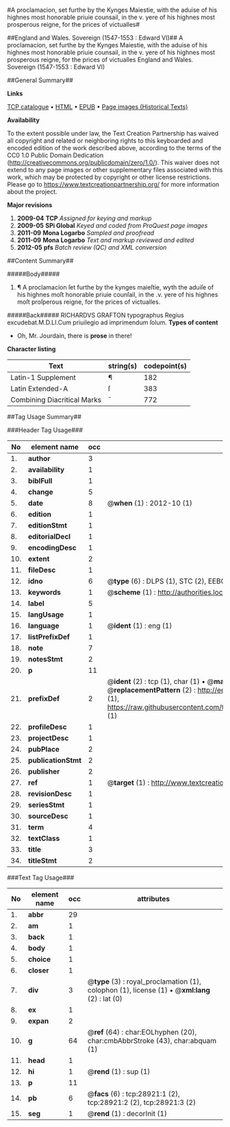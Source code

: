 #A proclamacion, set furthe by the Kynges Maiestie, with the aduise of his highnes most honorable priuie counsail, in the v. yere of his highnes most prosperous reigne, for the prices of victualles#

##England and Wales. Sovereign (1547-1553 : Edward VI)##
A proclamacion, set furthe by the Kynges Maiestie, with the aduise of his highnes most honorable priuie counsail, in the v. yere of his highnes most prosperous reigne, for the prices of victualles
England and Wales. Sovereign (1547-1553 : Edward VI)

##General Summary##

**Links**

[TCP catalogue](http://www.ota.ox.ac.uk/tcp/)  • 
[HTML](http://tei.it.ox.ac.uk/tcp/Texts-HTML/free/A21/A21534.html)  • 
[EPUB](http://tei.it.ox.ac.uk/tcp/Texts-EPUB/free/A21/A21534.epub) • 
[Page images (Historical Texts)](https://historicaltexts.jisc.ac.uk/eebo-33151095e)

**Availability**

To the extent possible under law, the Text Creation Partnership has waived all copyright and related or neighboring rights to this keyboarded and encoded edition of the work described above, according to the terms of the CC0 1.0 Public Domain Dedication (http://creativecommons.org/publicdomain/zero/1.0/). This waiver does not extend to any page images or other supplementary files associated with this work, which may be protected by copyright or other license restrictions. Please go to https://www.textcreationpartnership.org/ for more information about the project.

**Major revisions**

1. __2009-04__ __TCP__ *Assigned for keying and markup*
1. __2009-05__ __SPi Global__ *Keyed and coded from ProQuest page images*
1. __2011-09__ __Mona Logarbo__ *Sampled and proofread*
1. __2011-09__ __Mona Logarbo__ *Text and markup reviewed and edited*
1. __2012-05__ __pfs__ *Batch review (QC) and XML conversion*

##Content Summary##

#####Body#####

1. ¶ A proclamacion ſet furthe by the kynges maieſtie, wyth the aduiſe of his highnes moſt honorable priuie counſail, in the .v. yere of his highnes moſt proſperous reigne, for the prices of victualles.

#####Back#####
RICHARDVS GRAFTON typographus Regius excudebat.M.D.LI.Cum priuilegio ad imprimendum ſolum.
**Types of content**

  * Oh, Mr. Jourdain, there is **prose** in there!

**Character listing**


|Text|string(s)|codepoint(s)|
|---|---|---|
|Latin-1 Supplement|¶|182|
|Latin Extended-A|ſ|383|
|Combining             Diacritical Marks|̄|772|

##Tag Usage Summary##

###Header Tag Usage###

|No|element name|occ|attributes|
|---|---|---|---|
|1.|__author__|3||
|2.|__availability__|1||
|3.|__biblFull__|1||
|4.|__change__|5||
|5.|__date__|8| @__when__ (1) : 2012-10 (1)|
|6.|__edition__|1||
|7.|__editionStmt__|1||
|8.|__editorialDecl__|1||
|9.|__encodingDesc__|1||
|10.|__extent__|2||
|11.|__fileDesc__|1||
|12.|__idno__|6| @__type__ (6) : DLPS (1), STC (2), EEBO-CITATION (1), OCLC (1), VID (1)|
|13.|__keywords__|1| @__scheme__ (1) : http://authorities.loc.gov/ (1)|
|14.|__label__|5||
|15.|__langUsage__|1||
|16.|__language__|1| @__ident__ (1) : eng (1)|
|17.|__listPrefixDef__|1||
|18.|__note__|7||
|19.|__notesStmt__|2||
|20.|__p__|11||
|21.|__prefixDef__|2| @__ident__ (2) : tcp (1), char (1)  •  @__matchPattern__ (2) : ([0-9\-]+):([0-9IVX]+) (1), (.+) (1)  •  @__replacementPattern__ (2) : http://eebo.chadwyck.com/downloadtiff?vid=$1&page=$2 (1), https://raw.githubusercontent.com/textcreationpartnership/Texts/master/tcpchars.xml#$1 (1)|
|22.|__profileDesc__|1||
|23.|__projectDesc__|1||
|24.|__pubPlace__|2||
|25.|__publicationStmt__|2||
|26.|__publisher__|2||
|27.|__ref__|1| @__target__ (1) : http://www.textcreationpartnership.org/docs/. (1)|
|28.|__revisionDesc__|1||
|29.|__seriesStmt__|1||
|30.|__sourceDesc__|1||
|31.|__term__|4||
|32.|__textClass__|1||
|33.|__title__|3||
|34.|__titleStmt__|2||


###Text Tag Usage###

|No|element name|occ|attributes|
|---|---|---|---|
|1.|__abbr__|29||
|2.|__am__|1||
|3.|__back__|1||
|4.|__body__|1||
|5.|__choice__|1||
|6.|__closer__|1||
|7.|__div__|3| @__type__ (3) : royal_proclamation (1), colophon (1), license (1)  •  @__xml:lang__ (2) : lat (0)|
|8.|__ex__|1||
|9.|__expan__|2||
|10.|__g__|64| @__ref__ (64) : char:EOLhyphen (20), char:cmbAbbrStroke (43), char:abquam (1)|
|11.|__head__|1||
|12.|__hi__|1| @__rend__ (1) : sup (1)|
|13.|__p__|11||
|14.|__pb__|6| @__facs__ (6) : tcp:28921:1 (2), tcp:28921:2 (2), tcp:28921:3 (2)|
|15.|__seg__|1| @__rend__ (1) : decorInit (1)|
